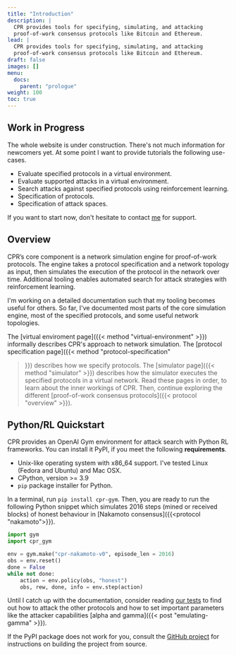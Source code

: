 ```yaml
---
title: "Introduction"
description: |
  CPR provides tools for specifying, simulating, and attacking
  proof-of-work consensus protocols like Bitcoin and Ethereum.
lead: |
  CPR provides tools for specifying, simulating, and attacking
  proof-of-work consensus protocols like Bitcoin and Ethereum.
draft: false
images: []
menu:
  docs:
    parent: "prologue"
weight: 100
toc: true
---
```


## Work in Progress

The whole website is under construction. There's not much information
for newcomers yet. At some point I want to provide tutorials the
following use-cases.

- Evaluate specified protocols in a virtual environment.
- Evaluate supported attacks in a virtual environment.
- Search attacks against specified protocols using reinforcement learning.
- Specification of protocols.
- Specification of attack spaces.

If you want to start now, don't hesitate to contact
[me](https://github.com/pkel) for support.

## Overview

CPR’s core component is a network simulation engine for proof-of-work
protocols. The engine takes a protocol specification and a network
topology as input, then simulates the execution of the protocol in the
network over time. Additional tooling enables automated search for
attack strategies with reinforcement learning.

I'm working on a detailed documentation such that my tooling becomes
useful for others. So far, I've documented most parts of the core
simulation engine, most of the specified protocols, and some useful
network topologies.

The [virtual enviroment page]({{< method "virtual-environment" >}})
informally describes CPR's approach to network simulation. The [protocol
specification page]({{< method "protocol-specification"
>}}) describes how we specify protocols. The [simulator page]({{< method
"simulator" >}}) describes how the simulator executes the specified
protocols in a virtual network. Read these pages in order, to learn
about the inner workings of CPR. Then, continue exploring the different
[proof-of-work consensus protocols]({{< protocol "overview" >}}).

## Python/RL Quickstart

CPR provides an OpenAI Gym environment for attack search with Python RL
frameworks. You can install it PyPI, if you meet the following
**requirements**.

- Unix-like operating system with x86_64 support. I've tested Linux
  (Fedora and Ubuntu) and Mac OSX.
- CPython, version >= 3.9
- `pip` package installer for Python.

In a terminal, run `pip install cpr-gym`. Then, you are ready to run the
following Python snippet which simulates 2016 steps (mined or received
blocks) of honest behaviour in [Nakamoto consensus]({{<protocol
"nakamoto">}}).

```python
import gym
import cpr_gym

env = gym.make("cpr-nakamoto-v0", episode_len = 2016)
obs = env.reset()
done = False
while not done:
    action = env.policy(obs, "honest")
    obs, rew, done, info = env.step(action)
```

Until I catch up with the documentation, consider reading [our
tests](https://github.com/pkel/cpr/tree/master/gym/tests) to find out
how to attack the other protocols and how to set important parameters
like the attacker capabilities [alpha and gamma]({{< post
"emulating-gamma" >}}).

If the PyPI package does not work for you, consult the [GitHub
project](https://github.com/pkel/cpr) for instructions on building the
project from source.
